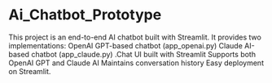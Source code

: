 # Ai_Chatbot_Prototype
This project is an end-to-end AI chatbot built with Streamlit. It provides two implementations:  OpenAI GPT-based chatbot (app_openai.py)  Claude AI-based chatbot (app_claude.py) .Chat UI built with Streamlit  Supports both OpenAI GPT and Claude AI  Maintains conversation history  Easy deployment on Streamlit.
